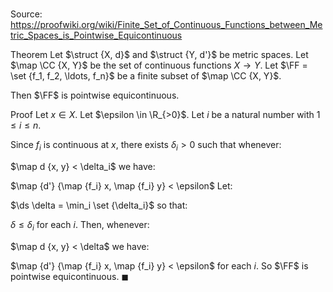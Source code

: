 # 

Source: https://proofwiki.org/wiki/Finite_Set_of_Continuous_Functions_between_Metric_Spaces_is_Pointwise_Equicontinuous

Theorem
Let $\struct {X, d}$ and $\struct {Y, d'}$ be metric spaces. 
Let $\map \CC {X, Y}$ be the set of continuous functions $X \to Y$.
Let $\FF = \set {f_1, f_2, \ldots, f_n}$ be a finite subset of $\map \CC {X, Y}$.

Then $\FF$ is pointwise equicontinuous.


Proof
Let $x \in X$.
Let $\epsilon \in \R_{>0}$.
Let $i$ be a natural number with $1 \le i \le n$. 

Since $f_i$ is continuous at $x$, there exists $\delta_i > 0$ such that whenever: 

$\map d {x, y} < \delta_i$
we have:

$\map {d'} {\map {f_i} x, \map {f_i} y} < \epsilon$
Let:

$\ds \delta = \min_i \set {\delta_i}$
so that: 

$\delta \le \delta_i$
for each $i$. 
Then, whenever:

$\map d {x, y} < \delta$
we have: 

$\map {d'} {\map {f_i} x, \map {f_i} y} < \epsilon$
for each $i$.
So $\FF$ is pointwise equicontinuous.
$\blacksquare$





